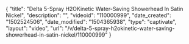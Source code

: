 {
    "title": "Delta 5-Spray H2OKinetic Water-Saving Showerhead In Satin Nickel",
    "description": "",
    "videoid": "110000999",
    "date_created": "1502524506",
    "date_modified": "1504365938",
    "type": "captivate",
    "layout": "video",
    "url": "\/v\/delta-5-spray-h2okinetic-water-saving-showerhead-in-satin-nickel\/110000999"
}